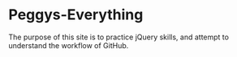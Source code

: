 Peggys-Everything
=================


The purpose of this site is to practice jQuery skills, and attempt to understand the workflow of GitHub.
